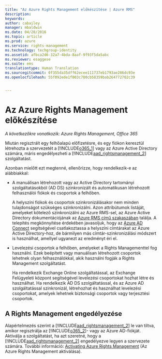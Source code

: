 ```yaml
---
title: "Az Azure Rights Management előkészítése | Azure RMS"
description: 
keywords: 
author: cabailey
manager: mbaldwin
ms.date: 04/28/2016
ms.topic: article
ms.prod: azure
ms.service: rights-management
ms.technology: techgroup-identity
ms.assetid: afbca2d6-32a7-4bda-8aaf-9f93f5da5abc
ms.reviewer: esaggese
ms.suite: ems
translationtype: Human Translation
ms.sourcegitcommit: 0f355da35dff62ecee111737eb1793ae286dc93e
ms.openlocfilehash: 55f092ede1f003c700cb58359bab264772702c39


---
```


# Az Azure Rights Management előkészítése

*A következőkre vonatkozik: Azure Rights Management, Office 365*

Miután regisztrált egy felhőalapú előfizetésre, és egy fiókon keresztül létrehozta a szervezetét a [!INCLUDE[o365_1](../includes/o365_1_md.md)] vagy az Azure Active Directory számára, máris engedélyezheti a [!INCLUDE[aad_rightsmanagement_2](../includes/aad_rightsmanagement_2_md.md)] szolgáltatást.

Azonban mielőtt ezt megtenné, ellenőrizze, hogy rendelkezik-e az alábbiakkal:

-   A manuálisan létrehozott vagy az Active Directory tartományi szolgáltatásokból (AD DS) szinkronizált és automatikusan létrehozott felhasználói fiókok és csoportok a felhőben.

    A helyszíni fiókok és csoportok szinkronizálásakor nem minden tulajdonságot szükséges szinkronizálni. Azon attribútumok listáját, amelyeket kötelező szinkronizálni az Azure RMS-sel, az Azure Active Directory dokumentációjának az [Azure RMS című szakaszában](/active-directory/active-directory-aadconnectsync-attributes-synchronized#azure-rms) találja. A telepítés megkönnyítése érdekében javasoljuk, hogy az [Azure AD Connect](/active-directory/active-directory-aadconnectsync-whatis) segítségével csatlakoztassa a helyszíni címtárakat az Azure Active Directory-hoz, de bármilyen más címtár-szinkronizálási módszert is használhat, amellyel ugyanezt az eredményt éri el.

-   Levelezési csoportok a felhőben, amelyeket a Rights Managementtel fog használni. Ezek beépített vagy manuálisan létrehozott csoportok lehetnek olyan felhasználókkal, akik használni fogják a Rights Management szolgáltatást.

    Ha rendelkezik Exchange Online szolgáltatással, az Exchange Felügyeleti központ segítségével levelezési csoportokat hozhat létre és használhat. Ha rendelkezik AD DS szolgáltatással, és az Azure AD szolgáltatással szinkronizál, létrehozhat és használhat levelezési csoportokat, amelyek lehetnek biztonsági csoportok vagy terjesztési csoportok.

## A Rights Management engedélyezése
Alapértelmezés szerint a [!INCLUDE[aad_rightsmanagement_2](../includes/aad_rightsmanagement_2_md.md)] le van tiltva, amikor regisztrálja az [!INCLUDE[o365_2](../includes/o365_2_md.md)]- vagy az Azure AD-fiókját. Aktiválja a szolgáltatást, ha azt szeretné, hogy a [!INCLUDE[aad_rightsmanagement_2](../includes/aad_rightsmanagement_2_md.md)] engedélyezve legyen a szervezete számára. További információ: [Activating Azure Rights Management](../deploy-use/activate-service.md) (Az Azure Rights Management aktiválása).






<!--HONumber=Jun16_HO4-->


